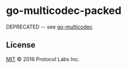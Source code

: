 # go-multicodec-packed

DEPRECATED -- see [go-multicodec](https://github.com/multiformats/go-multicodec)

## License

[MIT](LICENSE) © 2016 Protocol Labs Inc.
